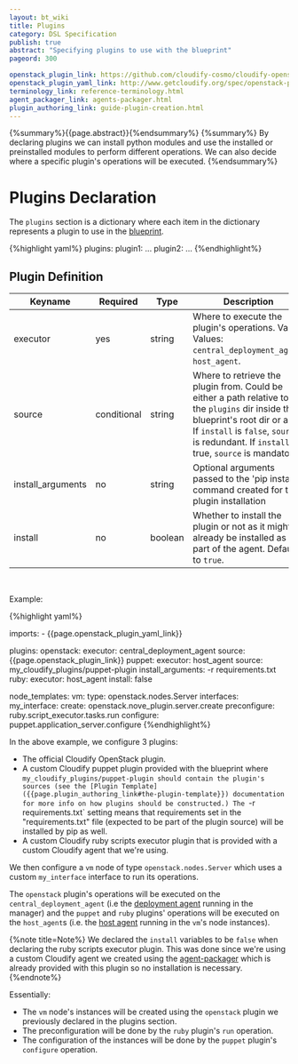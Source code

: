 ```yaml
---
layout: bt_wiki
title: Plugins
category: DSL Specification
publish: true
abstract: "Specifying plugins to use with the blueprint"
pageord: 300

openstack_plugin_link: https://github.com/cloudify-cosmo/cloudify-openstack-plugin/archive/1.1.zip
openstack_plugin_yaml_link: http://www.getcloudify.org/spec/openstack-plugin/1.1/plugin.yaml
terminology_link: reference-terminology.html
agent_packager_link: agents-packager.html
plugin_authoring_link: guide-plugin-creation.html
---
```

{%summary%}{{page.abstract}}{%endsummary%}
{%summary%}
By declaring plugins we can install python modules and use the installed or preinstalled modules to perform different operations. We can also decide where a specific plugin's operations will be executed.
{%endsummary%}

# Plugins Declaration

The `plugins` section is a dictionary where each item in the dictionary represents a plugin to use in the [blueprint]({{page.terminology_link}}#blueprint).

{%highlight yaml%}
plugins:
  plugin1:
    ...
  plugin2:
    ...
{%endhighlight%}

## Plugin Definition

Keyname           | Required    | Type        | Description
-----------       | --------    | ----        | -----------
executor          | yes         | string      | Where to execute the plugin's operations. Valid Values: `central_deployment_agent`, `host_agent`.
source            | conditional | string      | Where to retrieve the plugin from. Could be either a path relative to the `plugins` dir inside the blueprint's root dir or a url. If `install` is `false`, `source` is redundant. If `install` is true, `source` is mandatory.
install_arguments | no          | string      | Optional arguments passed to the 'pip install' command created for the plugin installation
install           | no          | boolean     | Whether to install the plugin or not as it might already be installed as part of the agent. Defaults to `true`.

<br>

Example:

{%highlight yaml%}

imports:
    - {{page.openstack_plugin_yaml_link}}

plugins:
  openstack:
    executor: central_deployment_agent
    source: {{page.openstack_plugin_link}}
  puppet:
    executor: host_agent
    source: my_cloudify_plugins/puppet-plugin
    install_arguments: -r requirements.txt
  ruby:
    executor: host_agent
    install: false

node_templates:
  vm:
    type: openstack.nodes.Server
    interfaces:
      my_interface:
        create: openstack.nove_plugin.server.create
        preconfigure: ruby.script_executor.tasks.run
        configure: puppet.application_server.configure
{%endhighlight%}

In the above example, we configure 3 plugins:

* The official Cloudify OpenStack plugin.
* A custom Cloudify puppet plugin provided with the blueprint where `my_cloudify_plugins/puppet-plugin should contain the plugin's sources (see the [Plugin Template]({{page.plugin_authoring_link#the-plugin-template}}) documentation for more info on how plugins should be constructed.) The `-r requirements.txt` setting means that  requirements set in the "requirements.txt" file (expected to be part of the plugin source) will be installed by pip as well.
* A custom Cloudify ruby scripts executor plugin that is provided with a custom Cloudify agent that we're using.

We then configure a `vm` node of type `openstack.nodes.Server` which uses a custom `my_interface` interface to run its operations.

The `openstack` plugin's operations will be executed on the `central_deployment_agent` (i.e the [deployment agent]({{page.terminology_link}}#deployment-agent) running in the manager) and the `puppet` and `ruby` plugins' operations will be executed on the `host_agent`s (i.e. the [host agent]({{page.terminology_link}}#host-agent) running in the `vm`'s node instances).

{%note title=Note%}
We declared the `install` variables to be `false` when declaring the ruby scripts executor plugin. This was done since we're using a custom Cloudify agent we created using the [agent-packager]({{page.agent_packager_link}}) which is already provided with this plugin so no installation is necessary.
{%endnote%}

Essentially:

* The `vm` node's instances will be created using the `openstack` plugin we previously declared in the plugins section.
* The preconfiguration will be done by the `ruby` plugin's `run` operation.
* The configuration of the instances will be done by the `puppet` plugin's `configure` operation.
